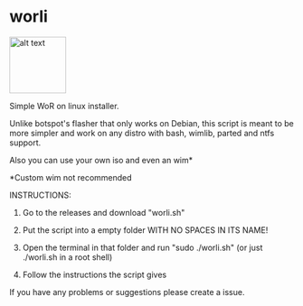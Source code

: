 # worli
<img src="https://user-images.githubusercontent.com/76966404/138036784-79d9e23f-7eae-414c-904e-9c8883382bed.png" alt="alt text" title="logo made by fengzi" width="100" height="100">

Simple WoR on linux installer.

Unlike botspot's flasher that only works on Debian, this script is meant to be more simpler and work on any distro with bash, wimlib, parted and ntfs support. 
 
Also you can use your own iso and even an wim*

*Custom wim not recommended

INSTRUCTIONS:

1. Go to the releases and download "worli.sh"

2. Put the script into a empty folder WITH NO SPACES IN ITS NAME!

3. Open the terminal in that folder and run "sudo ./worli.sh" (or just ./worli.sh in a root shell)

4. Follow the instructions the script gives

If you have any problems or suggestions please create a issue. 
